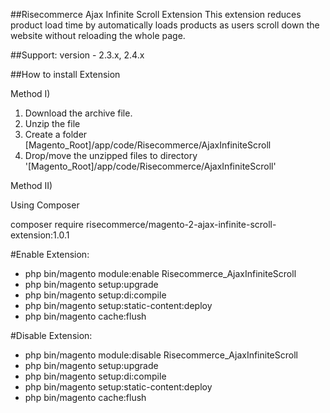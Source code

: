 ##Risecommerce Ajax Infinite Scroll Extension
This extension reduces product load time by automatically loads products as users scroll down the website without reloading the whole page.

##Support: 
version - 2.3.x, 2.4.x

##How to install Extension

Method I)

1. Download the archive file.
2. Unzip the file
3. Create a folder [Magento_Root]/app/code/Risecommerce/AjaxInfiniteScroll
4. Drop/move the unzipped files to directory '[Magento_Root]/app/code/Risecommerce/AjaxInfiniteScroll'

Method II)

Using Composer 

composer require risecommerce/magento-2-ajax-infinite-scroll-extension:1.0.1

#Enable Extension:
- php bin/magento module:enable Risecommerce_AjaxInfiniteScroll
- php bin/magento setup:upgrade
- php bin/magento setup:di:compile
- php bin/magento setup:static-content:deploy
- php bin/magento cache:flush

#Disable Extension:
- php bin/magento module:disable Risecommerce_AjaxInfiniteScroll
- php bin/magento setup:upgrade
- php bin/magento setup:di:compile
- php bin/magento setup:static-content:deploy
- php bin/magento cache:flush
